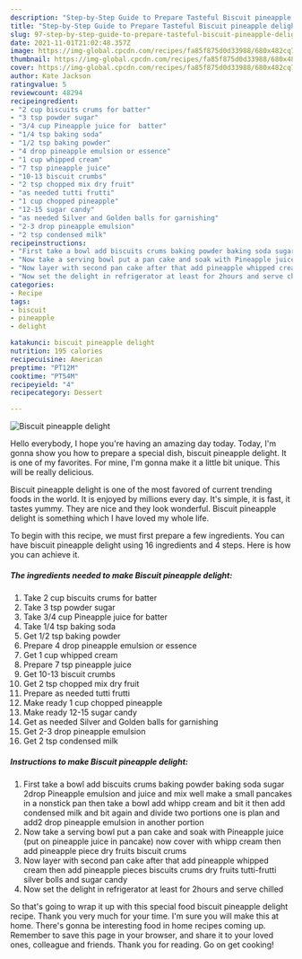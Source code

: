 ```yaml
---
description: "Step-by-Step Guide to Prepare Tasteful Biscuit pineapple delight"
title: "Step-by-Step Guide to Prepare Tasteful Biscuit pineapple delight"
slug: 97-step-by-step-guide-to-prepare-tasteful-biscuit-pineapple-delight
date: 2021-11-01T21:02:48.357Z
image: https://img-global.cpcdn.com/recipes/fa85f875d0d33988/680x482cq70/biscuit-pineapple-delight-recipe-main-photo.jpg
thumbnail: https://img-global.cpcdn.com/recipes/fa85f875d0d33988/680x482cq70/biscuit-pineapple-delight-recipe-main-photo.jpg
cover: https://img-global.cpcdn.com/recipes/fa85f875d0d33988/680x482cq70/biscuit-pineapple-delight-recipe-main-photo.jpg
author: Kate Jackson
ratingvalue: 5
reviewcount: 48294
recipeingredient:
- "2 cup biscuits crums for batter"
- "3 tsp powder sugar"
- "3/4 cup Pineapple juice for  batter"
- "1/4 tsp baking soda"
- "1/2 tsp baking powder"
- "4 drop pineapple emulsion or essence"
- "1 cup whipped cream"
- "7 tsp pineapple juice"
- "10-13 biscuit crumbs"
- "2 tsp chopped mix dry fruit"
- "as needed tutti frutti"
- "1 cup chopped pineapple"
- "12-15 sugar candy"
- "as needed Silver and Golden balls for garnishing"
- "2-3 drop pineapple emulsion"
- "2 tsp condensed milk"
recipeinstructions:
- "First take a bowl add biscuits crums baking powder baking soda sugar 2drop Pineapple emulsion and juice and mix well make a small pancakes in a nonstick pan then take a bowl add whipp cream and bit it then add condensed milk and bit again and divide two portions one is plan and add2 drop pineapple emulsion in another portion"
- "Now take a serving bowl put a pan cake and soak with Pineapple juice (put on pineapple juice in pancake) now cover with whipp cream then add pineapple piece dry fruits biscuit crums"
- "Now layer with second pan cake after that add pineapple whipped cream then add pineapple pieces biscuits crums dry fruits tutti-frutti silver bolls and sugar candy"
- "Now set the delight in refrigerator at least for 2hours and serve chilled"
categories:
- Recipe
tags:
- biscuit
- pineapple
- delight

katakunci: biscuit pineapple delight 
nutrition: 195 calories
recipecuisine: American
preptime: "PT12M"
cooktime: "PT54M"
recipeyield: "4"
recipecategory: Dessert

---
```



![Biscuit pineapple delight](https://img-global.cpcdn.com/recipes/fa85f875d0d33988/680x482cq70/biscuit-pineapple-delight-recipe-main-photo.jpg)

Hello everybody, I hope you're having an amazing day today. Today, I'm gonna show you how to prepare a special dish, biscuit pineapple delight. It is one of my favorites. For mine, I'm gonna make it a little bit unique. This will be really delicious.

Biscuit pineapple delight is one of the most favored of current trending foods in the world. It is enjoyed by millions every day. It's simple, it is fast, it tastes yummy. They are nice and they look wonderful. Biscuit pineapple delight is something which I have loved my whole life.




To begin with this recipe, we must first prepare a few ingredients. You can have biscuit pineapple delight using 16 ingredients and 4 steps. Here is how you can achieve it.

<!--inarticleads1-->

##### The ingredients needed to make Biscuit pineapple delight:

1. Take 2 cup biscuits crums for batter
1. Take 3 tsp powder sugar
1. Take 3/4 cup Pineapple juice for  batter
1. Take 1/4 tsp baking soda
1. Get 1/2 tsp baking powder
1. Prepare 4 drop pineapple emulsion or essence
1. Get 1 cup whipped cream
1. Prepare 7 tsp pineapple juice
1. Get 10-13 biscuit crumbs
1. Get 2 tsp chopped mix dry fruit
1. Prepare as needed tutti frutti
1. Make ready 1 cup chopped pineapple
1. Make ready 12-15 sugar candy
1. Get as needed Silver and Golden balls for garnishing
1. Get 2-3 drop pineapple emulsion
1. Get 2 tsp condensed milk




<!--inarticleads2-->

##### Instructions to make Biscuit pineapple delight:

1. First take a bowl add biscuits crums baking powder baking soda sugar 2drop Pineapple emulsion and juice and mix well make a small pancakes in a nonstick pan then take a bowl add whipp cream and bit it then add condensed milk and bit again and divide two portions one is plan and add2 drop pineapple emulsion in another portion
1. Now take a serving bowl put a pan cake and soak with Pineapple juice (put on pineapple juice in pancake) now cover with whipp cream then add pineapple piece dry fruits biscuit crums
1. Now layer with second pan cake after that add pineapple whipped cream then add pineapple pieces biscuits crums dry fruits tutti-frutti silver bolls and sugar candy
1. Now set the delight in refrigerator at least for 2hours and serve chilled




So that's going to wrap it up with this special food biscuit pineapple delight recipe. Thank you very much for your time. I'm sure you will make this at home. There's gonna be interesting food in home recipes coming up. Remember to save this page in your browser, and share it to your loved ones, colleague and friends. Thank you for reading. Go on get cooking!
